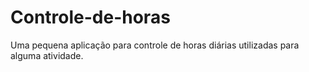 # Controle-de-horas
Uma pequena aplicação para controle de horas diárias utilizadas para alguma atividade.
